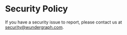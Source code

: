 # Security Policy

If you have a security issue to report, please contact us at [security@wundergraph.com](mailto:security@wundergraph.com).
